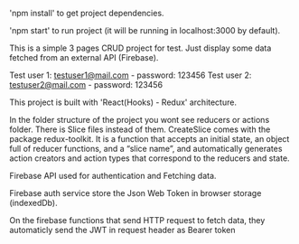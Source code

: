 'npm install' to get project dependencies.

'npm start' to run project (it will be running in localhost:3000 by default).

This is a simple 3 pages CRUD project for test. Just display some data fetched from an external API (Firebase).

Test user 1: testuser1@mail.com - password: 123456
Test user 2: testuser2@mail.com - password: 123456

This project is built with 'React(Hooks) - Redux' architecture.

In the folder structure of the project you wont see reducers or actions folder. There is Slice files instead of them.  CreateSlice comes with the package redux-toolkit. It is a function that accepts an initial state, an object full of reducer functions, and a “slice name”, and automatically generates action creators and action types that correspond to the reducers and state.

Firebase API used for authentication and Fetching data.

Firebase auth service store the Json Web Token in browser storage (indexedDb).

On the firebase functions that send HTTP request to fetch data, they automaticly send the JWT in request header as Bearer token
